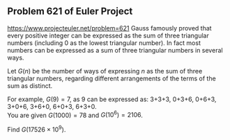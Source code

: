 ## Problem 621 of Euler Project 
https://www.projecteuler.net/problem=621
Gauss famously proved that every positive integer can be expressed as the sum of three triangular numbers (including 0 as the lowest triangular number).  In fact most numbers can be expressed as a sum of three triangular numbers in several ways.

Let $G(n)$ be the number of ways of expressing $n$ as the sum of three triangular numbers, regarding different arrangements of the terms of the sum as distinct.

For example, $G(9) = 7$, as 9 can be expressed as:  3+3+3, 0+3+6, 0+6+3, 3+0+6, 3+6+0, 6+0+3, 6+3+0.  
You are given $G(1000) = 78$ and $G(10^6) = 2106$.

Find $G(17 526 \times 10^9)$.